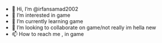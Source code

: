 - 👋 Hi, I’m @irfansamad2002
- 👀 I’m interested in game
- 🌱 I’m currently learning game
- 💞️ I’m looking to collaborate on game/not really im hella new
- 📫 How to reach me , in game

<!---
irfansamad2002/irfansamad2002 is a ✨ special ✨ repository because its `README.md` (this file) appears on your GitHub profile.
You can click the Preview link to take a look at your changes.
--->

